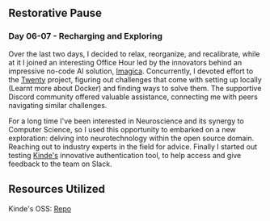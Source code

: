 ## Restorative Pause

### Day 06-07 - Recharging and Exploring
Over the last two days, I decided to relax, reorganize, and recalibrate, while at it I joined an interesting Office Hour led by the innovators behind an impressive no-code AI solution, [Imagica](https://www.imagica.ai/). Concurrently, I devoted effort to the [Twenty](https://docs.twenty.com/developer/local-setup) project, figuring out challenges that come with setting up locally (Learnt more about Docker) and finding ways to solve them. The supportive Discord community offered valuable assistance, connecting me with peers navigating similar challenges. 

For a long time I've been interested in Neuroscience and its synergy to Computer Science, so I used this opportunity to embarked on a new exploration: delving into neurotechnology within the open source domain. Reaching out to industry experts in the field for advice. Finally I started out testing [Kinde's](https://github.com/kinde-oss) innovative authentication tool, to help access and give feedback to the team on Slack.

## Resources Utilized
Kinde's OSS: [Repo](https://github.com/kinde-oss)

